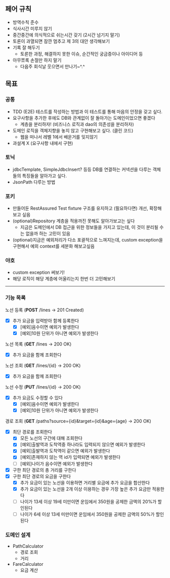 ## 페어 규칙

- 방역수칙 준수
- 식사시간 미루지 않기
- 중간중간에 의식적으로 쉬는시간 갖기 (2시간 넘기지 말기)
- 토론이 과열되면 잠깐 멈추고 제 3의 대안 생각해보기
- 기록 잘 해두기
    - 토론한 과정, 해결하지 못한 이슈, 순간적인 궁금증이나 아이디어 등
- 아무쪼록 손절만 하지 말기
    - 다음주 회식날 웃으면서 만나기~^.^

## 목표

### 공통

- TDD (E2E) 테스트를 작성하는 방법과 이 테스트를 통해 마음의 안정을 갖고 싶다.
- 요구사항을 추가한 후에도 DB와 관계없이 잘 돌아가는 도메인이었으면 좋겠다
    - 계층을 분리하자! (비즈니스 로직과 dao의 의존성을 분리하자)
- 도메인 로직을 객체지향을 놓지 않고 구현해보고 싶다. (클린 코드)
    - 웹을 떠나서 레벨 1에서 배운거를 잊지않기
- 과설계 X (요구사항 내에서 구현)

### 토닉

- jdbcTemplate, SimpleJdbcInsert? 등등 DB를 연결하는 커넥션을 다루는 객체들의 특징들을 알아가고 싶다.
- JsonPath 다루는 방법

### 포키

- 만들어둔 RestAssured Test fixture 구조를 유지하고 (필요하다면) 개선, 확장해보고 싶음
- (optional)Repository 계층을 적용까진 못해도 알아가보고는 싶다
    - 지금은 도메인에서 DB 접근을 위한 정보들을 가지고 있는데, 이 것이 분리될 수는 없을까 하는 고민이 있음
- (optional)지금은 예외처리가 다소 포괄적으로 느껴지는데, custom exception을 구현해서 예외 context를 세분화 해보고싶음

### 야호

- custom exception 써보기!
- 해당 로직이 해당 계층에 어울리는지 한번 더 고민해보기

---

### 기능 목록

노선 등록 (**POST** /lines -> 201 Created)

- [X] 추가 요금을 입력받아 함께 등록한다
    - [X] [예외]음수이면 예외가 발생한다
    - [X] [예외]10원 단위가 아니면 예외가 발생한다

노선 목록 (**GET** /lines -> 200 OK)

- [X] 추가 요금을 함께 조회한다

노선 조회 (**GET** /lines/{id} -> 200 OK)

- [X] 추가 요금을 함께 조회한다

노선 수정 (**PUT** /lines/{id} -> 200 OK)

- [X] 추가 요금도 수정할 수 있다
    - [X] [예외]음수이면 예외가 발생한다
    - [X] [예외]10원 단위가 아니면 예외가 발생한다

경로 조회 (**GET** /paths?source={id}&target={id}&age={age} → 200 OK)

- [X] 최단 경로를 조회한다
    - [X] 모든 노선의 구간에 대해 조회한다
    - [X] [예외]출발역과 도착역중 하나라도 입력되지 않으면 예외가 발생한다
    - [x] [예외]출발역과 도착역이 같으면 예외가 발생한다
    - [X] [예외]존재하지 않는 역 id가 입력되면 예외가 발생한다
    - [ ] [예외]나이가 음수이면 예외가 발생한다
- [X] 구한 최단 경로의 총 거리를 구한다
- [X] 구한 최단 경로의 요금을 구한다
    - [X] 추가 요금이 있는 노선을 이용하면 거리별 요금에 추가 요금을 합산한다
    - [X] 추가 요금이 있는 노선을 2개 이상 이용하는 경우 가장 높은 추가 요금만 적용한다
    - [ ] 나이가 13세 이상 19세 미만이면 운임에서 350원을 공제한 금액의 20%가 할인된다
    - [ ] 나이가 6세 이상 13세 미만이면 운임에서 350원을 공제한 금액의 50%가 할인된다

### 도메인 설계

- PathCalculator
    - 경로 조회
    - 거리
- FareCalculator
    - 요금 계산
